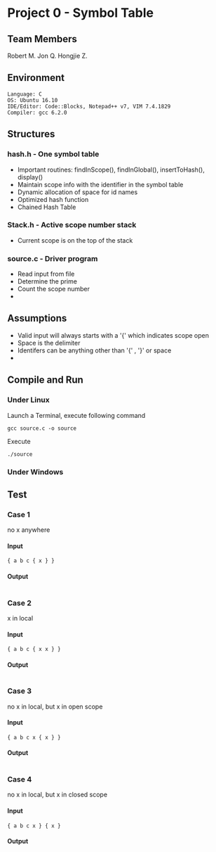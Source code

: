 # Project 0 - Symbol Table
## Team Members
Robert M.
Jon Q.
Hongjie Z.
## Environment
```
Language: C
OS: Ubuntu 16.10
IDE/Editor: Code::Blocks, Notepad++ v7, VIM 7.4.1829
Compiler: gcc 6.2.0
```
## Structures
### hash.h - One symbol table
* Important routines: findInScope(), findInGlobal(), insertToHash(), display()
* Maintain scope info with the identifier in the symbol table
* Dynamic allocation of space for id names
* Optimized hash function
* Chained Hash Table
### Stack.h - Active scope number stack
* Current scope is on the top of the stack 
### source.c - Driver program
* Read input from file
* Determine the prime
* Count the scope number
*
## Assumptions
* Valid input will always starts with a '{' which indicates scope open
* Space is the delimiter
* Identifers can be anything other than '{' , '}' or space
* 

## Compile and Run
### Under Linux
Launch a Terminal, execute following command
```
gcc source.c -o source
```
Execute
```
./source
```
### Under Windows
## Test
### Case 1
no x anywhere
#### Input
```
{ a b c { x } }
```
#### Output
```

```
### Case 2
x in local
#### Input
```
{ a b c { x x } }
```
#### Output
```

```
### Case 3
no x in local, but x in open scope
#### Input
```
{ a b c x { x } }
```
#### Output
```

```
### Case 4
no x in local, but x in closed scope
#### Input
```
{ a b c x } { x }
```
#### Output
```

```